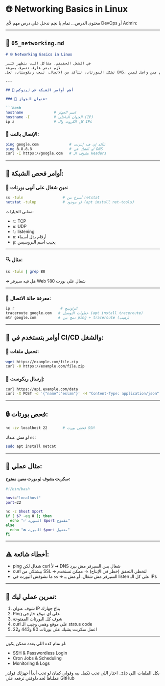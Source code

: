 # 🌐 Networking Basics in Linux

محتوى الدرس...
تمام يا نجم
ندخل على درس مهم لأي DevOps أو Admin:

---

## 📄 `05_networking.md`

````markdown
# 🌐 Networking Basics in Linux

في الشغل الحقيقي، مشاكل النت بتظهر كتير
لازم تبقى عارف تتصرف بسرعة
تشيّك البورتات، تتأكد من الاتصال، تبعت ريكوستات، تحل DNS، تفهم مين واصل لمين

---

## 🧠 أهم أوامر الشبكة في لينوكس

### 🔹 عنوان الجهاز:

```bash
hostname              # اسم الجهاز
hostname -I           # العنوان الداخلي (IP)
ip a                  # كل الكروت والـ IPs
````

### 🔹 الإتصال بالنت:

```bash
ping google.com              # تتأكد إن فيه إنترنت
ping 8.8.8.8                 # لو الشك في DNS
curl -I https://google.com   # يشوف الـ Headers
```

---

## 📌 أوامر فحص الشبكة:

### 🔹 مين شغال على أنهى بورتات:

```bash
ss -tuln                  # أسرع من netstat
netstat -tulnp            # لو موجود (apt install net-tools)
```

معاني الخيارات:

* `t`: TCP
* `u`: UDP
* `l`: listening
* `n`: أرقام بدل أسماء
* `p`: يجيب اسم البروسيس

---

### 🔍 مثال:

```bash
ss -tuln | grep 80
```

➜ هل فيه سيرفر Web شغال على بورت 80؟

---

### 🔹 معرفة حالة الاتصال:

```bash
ip r                     # الراوتينج
traceroute google.com   # خطوات التوصيل (apt install traceroute)
mtr google.com          # دمج بين ping + traceroute (رهيب)
```

---

## 🧪 أوامر بتستخدم في CI/CD والشغل:

### 🔹 تحميل ملفات:

```bash
wget https://example.com/file.zip
curl -O https://example.com/file.zip
```

### 🔹 إرسال ريكوست:

```bash
curl https://api.example.com/data
curl -X POST -d '{"name":"eslam"}' -H "Content-Type: application/json" https://api.site.com
```

---

## 🔒 فحص بورتات:

```bash
nc -zv localhost 22       # فحص بورت SSH
```

لو مش عندك `nc`:

```bash
sudo apt install netcat
```

---

## 🧠 مثال عملي:

#### سكربت يشوف لو بورت معين مفتوح:

```bash
#!/bin/bash

host="localhost"
port=22

nc -z $host $port
if [ $? -eq 0 ]; then
  echo "✅ البورت $port مفتوح"
else
  echo "❌ البورت $port مقفول"
fi
```

---

## ⚠️ أخطاء شائعة:

* ping شغال لكن curl لأ ➜ DNS شغال بس السيرفر مش بيرد
* curl بيشتكي من SSL ➜ ممكن تستخدم `-k` لتخطي التحقق (خطر في الإنتاج)
* ما تشوفش البورت في `ss` ➜ السيرفر مش شغال، أو مش بـ listen على كل الـ IPs

---

## 🧪 تمرين عملي ليك:

1. شوف عنوان IP بتاع جهازك
2. Ping على أي موقع خارجي
3. شوف كل البورتات المفتوحة
4. curl على موقع وهمي وجيب الـ status code
5. اعمل سكربت يشيك على بورتات 80 و443 و22

---

لو تمام كده
اللي بعده ممكن يكون:

* SSH & Passwordless Login
* Cron Jobs & Scheduling
* Monitoring & Logs

اختار اللي تحب نكمل بيه
وقولي كمان لو تحب أبدأ أجهزلك فولدر `.zip` بكل الملفات اللي عملناها لحد دلوقتي ترفعه على GitHub

